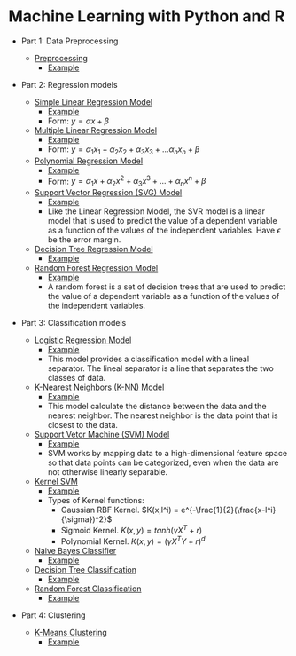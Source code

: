 # Machine Learning with Python and R

* Part 1: Data Preprocessing
  * [Preprocessing](/Part%201%20-%20Data%20Preprocessing/Python/)
    * [Example](/Part%201%20-%20Data%20Preprocessing/Python/data_preprocessing_tools.ipynb)

* Part 2: Regression models
  * [Simple Linear Regression Model](/Part%202%20-%20Regression/Section%204%20-%20Simple%20Linear%20Regression/Python/)
    * [Example](/Part%202%20-%20Regression/Section%204%20-%20Simple%20Linear%20Regression/Python/simple_linear_regression.ipynb)
    * Form: $y = \alpha x + \beta$
  * [Multiple Linear Regression Model](/Part%202%20-%20Regression/Section%205%20-%20Multiple%20Linear%20Regression/Python/)
    * [Example](/Part%202%20-%20Regression/Section%205%20-%20Multiple%20Linear%20Regression/Python/multiple_linear_regression.ipynb)
    * Form: $y = \alpha_1 x_1 + \alpha_2 x_2 + \alpha_3 x_3 + ... \alpha_n x_n + \beta$
  * [Polynomial Regression Model](/Part%202%20-%20Regression/Section%206%20-%20Polynomial%20Regression/Python/)
    * [Example](/Part%202%20-%20Regression/Section%206%20-%20Polynomial%20Regression/Python/polynomial_regression.ipynb)
    * Form: $y = \alpha_1 x + \alpha_2 x^2 + \alpha_3 x^3 + ... + \alpha_n x^n + \beta$
  * [Support Vector Regression (SVG) Model](/Part%202%20-%20Regression/Section%207%20-%20Support%20Vector%20Regression%20(SVR)/Python)
    * [Example](/Part%202%20-%20Regression/Section%207%20-%20Support%20Vector%20Regression%20(SVR)/Python/support_vector_regression.ipynb)
    * Like the Linear Regression Model, the SVR model is a linear model that is used to predict the value of a dependent variable as a function of the values of the independent variables. Have $\epsilon$ be the error margin.
  * [Decision Tree Regression Model](/Part%202%20-%20Regression/Section%208%20-%20Decision%20Tree%20Regression/Python/)
    * [Example](/Part%202%20-%20Regression/Section%208%20-%20Decision%20Tree%20Regression/Python/decision_tree_regression.ipynb)
  * [Random Forest Regression Model](/Part%202%20-%20Regression/Section%209%20-%20Random%20Forest%20Regression/Python/)
    * [Example](/Part%202%20-%20Regression/Section%209%20-%20Random%20Forest%20Regression/Python/random_forest_regression.ipynb)
    * A random forest is a set of decision trees that are used to predict the value of a dependent variable as a function of the values of the independent variables.

* Part 3: Classification models
  * [Logistic Regression Model](/Part%203%20-%20Classification/Section%2014%20-%20Logistic%20Regression/Python/)
    * [Example](/Part%203%20-%20Classification/Section%2014%20-%20Logistic%20Regression/Python/logistic_regression.ipynb)
    * This model provides a classification model with a lineal separator. The lineal separator is a line that separates the two classes of data.
  * [K-Nearest Neighbors (K-NN) Model](/Part%203%20-%20Classification/Section%2015%20-%20K-Nearest%20Neighbors%20(K-NN)/Python)
    * [Example](/Part%203%20-%20Classification/Section%2015%20-%20K-Nearest%20Neighbors%20(K-NN)/Python/k_nearest_neighbors.ipynb)
    * This model calculate the distance between the data and the nearest neighbor. The nearest neighbor is the data point that is closest to the data.
  * [Support Vetor Machine (SVM) Model](/Part%203%20-%20Classification/Section%2016%20-%20Support%20Vector%20Machine%20(SVM)/Python)
    * [Example](/Part%203%20-%20Classification/Section%2016%20-%20Support%20Vector%20Machine%20(SVM)/Python/support_vector_machine.ipynb)
    * SVM works by mapping data to a high-dimensional feature space so that data points can be categorized, even when the data are not otherwise linearly separable.
  * [Kernel SVM](/Part%203%20-%20Classification/Section%2017%20-%20Kernel%20SVM/Python)
    * [Example](/Part%203%20-%20Classification/Section%2017%20-%20Kernel%20SVM/Python/kernel_svm.ipynb)
    * Types of Kernel functions: 
      * Gaussian RBF Kernel. $K(x,l^i) = e^{-\frac{1}{2}(\frac{x-l^i}{\sigma})^2}$
      * Sigmoid Kernel. $K(x,y) = tanh(\gamma X^T + r)$ 
      * Polynomial Kernel. $K(x,y) = (\gamma X^T Y + r)^d$
  * [Naive Bayes Classifier](/Part%203%20-%20Classification/Section%2018%20-%20Naive%20Bayes/Python/)
    * [Example](/Part%203%20-%20Classification/Section%2018%20-%20Naive%20Bayes/Python/naive_bayes.ipynb)
  * [Decision Tree Classification](/Part%203%20-%20Classification/Section%2019%20-%20Decision%20Tree%20Classification/Python/)
    * [Example](/Part%203%20-%20Classification/Section%2019%20-%20Decision%20Tree%20Classification/Python/decision_tree_classification.ipynb)
  * [Random Forest Classification](/Part%203%20-%20Classification/Section%2020%20-%20Random%20Forest%20Classification/Python/)
    * [Example](/Part%203%20-%20Classification/Section%2020%20-%20Random%20Forest%20Classification/Python/random_forest_classification.ipynb)

* Part 4: Clustering
  * [K-Means Clustering](/Part%204%20-%20Clustering/Section%2024%20-%20K-Means%20Clustering/Python/)
    * [Example](/Part%204%20-%20Clustering/Section%2024%20-%20K-Means%20Clustering/Python/k_means_clustering.ipynb)
